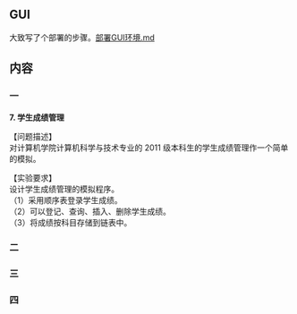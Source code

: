 ## GUI

大致写了个部署的步骤。[部署GUI环境.md](https://github.com/szxzip/data/blob/main/%E9%83%A8%E7%BD%B2GUI%E7%8E%AF%E5%A2%83.md)

## 内容

### 一

**7. 学生成绩管理**

【问题描述】  
对计算机学院计算机科学与技术专业的 2011 级本科生的学生成绩管理作一个简单的模拟。

【实验要求】  
设计学生成绩管理的模拟程序。  
（1）采用顺序表登录学生成绩。  
（2）可以登记、查询、插入、删除学生成绩。  
（3）将成绩按科目存储到链表中。

### 二

### 三

### 四

